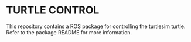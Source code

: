 # TURTLE CONTROL

This repository contains a ROS package for controlling the turtlesim turtle. Refer to the package README for more information.